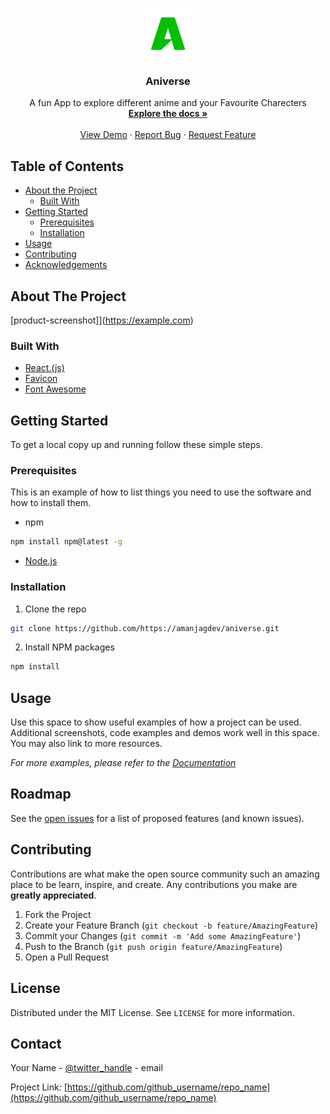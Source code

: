 <!-- PROJECT LOGO -->
<br />
<p align="center">
  <a href="https://github.com/github_username/repo_name">
    <img src="public/logo512.png" alt="Logo" width="80" height="80">
  </a>

  <h3 align="center">Aniverse</h3>

  <p align="center">
    A fun App to explore different anime and your Favourite Charecters
    <br />
    <a href="https://github.com/amanjagdev/aniverse"><strong>Explore the docs »</strong></a>
    <br />
    <br />
    <a href="https://github.com/amanjagdev/aniverse">View Demo</a>
    ·
    <a href="https://github.com/amanjagdev/aniverse/issues">Report Bug</a>
    ·
    <a href="https://github.com/amanjagdev/aniverse/issues">Request Feature</a>
  </p>
</p>



<!-- TABLE OF CONTENTS -->
## Table of Contents

* [About the Project](#about-the-project)
  * [Built With](#built-with)
* [Getting Started](#getting-started)
  * [Prerequisites](#prerequisites)
  * [Installation](#installation)
* [Usage](#usage)
* [Contributing](#contributing)
* [Acknowledgements](#acknowledgements)



<!-- ABOUT THE PROJECT -->
## About The Project

[product-screenshot]](https://example.com)



### Built With

* [React.(js)](https://reactjs.org/)
* [Favicon](https://favicon.io/)
* [Font Awesome](https://fontawesome.com/)



<!-- GETTING STARTED -->
## Getting Started

To get a local copy up and running follow these simple steps.

### Prerequisites

This is an example of how to list things you need to use the software and how to install them.
* npm
```sh
npm install npm@latest -g
```
* [Node.js](https://nodejs.org/en/)


### Installation

1. Clone the repo
```sh
git clone https://github.com/https://amanjagdev/aniverse.git
```
2. Install NPM packages
```sh
npm install
```



<!-- USAGE EXAMPLES -->
## Usage

Use this space to show useful examples of how a project can be used. Additional screenshots, code examples and demos work well in this space. You may also link to more resources.

_For more examples, please refer to the [Documentation](https://example.com)_



<!-- ROADMAP -->
## Roadmap

See the [open issues](https://github.com/github_username/repo_name/issues) for a list of proposed features (and known issues).



<!-- CONTRIBUTING -->
## Contributing

Contributions are what make the open source community such an amazing place to be learn, inspire, and create. Any contributions you make are **greatly appreciated**.

1. Fork the Project
2. Create your Feature Branch (`git checkout -b feature/AmazingFeature`)
3. Commit your Changes (`git commit -m 'Add some AmazingFeature'`)
4. Push to the Branch (`git push origin feature/AmazingFeature`)
5. Open a Pull Request



<!-- LICENSE -->
## License

Distributed under the MIT License. See `LICENSE` for more information.



<!-- CONTACT -->
## Contact

Your Name - [@twitter_handle](https://twitter.com/twitter_handle) - email

Project Link: [https://github.com/github_username/repo_name](https://github.com/github_username/repo_name)





